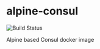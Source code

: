 # alpine-consul
![Build Status](https://www.travis-ci.org/yassine/alpine-consul.svg?branch=master)

Alpine based Consul docker image

